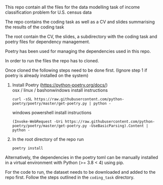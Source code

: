 

This repo contain all the files for the data modelling task of income classification problem for U.S. census data 

The repo contains the coding task as well as a CV and slides summarising the results of the coding task

The root contain the CV, the slides, a subdirectory with the coding task and poetry files for dependency management.

Poetry has been used for managing the dependencies used in this repo. 

In order to run the files the repo has to cloned. 

Once cloned the following steps need to be done first. (Ignore step 1 if poetry is already installed on the system)


1. Install Poetry (https://python-poetry.org/docs/) \
   osx / linux / bashonwindows install instructions 
    ```properties
    curl -sSL https://raw.githubusercontent.com/python-poetry/poetry/master/get-poetry.py | python -
    ```

    windows powershell install instructions 
    ```properties
    (Invoke-WebRequest -Uri https://raw.githubusercontent.com/python-poetry/poetry/master/get-poetry.py -UseBasicParsing).Content | python -
    ```

2. In the root directory of the repo run
   ```properties
   poetry install
   ``` 
   
  Alternatively, the dependencies in the poetry toml can be manually installed in a virtual environment with Python (>= 3.8 < 4) using pip.
  
  For the code to run, the dataset needs to be downloaded and added to the repo first. Follow the steps outlined in the `coding_task` directory.
